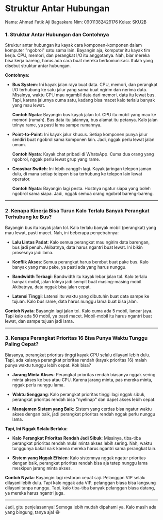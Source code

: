 # Struktur Antar Hubungan

Nama: Ahmad Fatik Aji Bagaskara
Nim: 09011382429176
Kelas: SKU2B

### 1. **Struktur Antar Hubungan dan Contohnya**

Struktur antar hubungan itu kayak cara komponen-komponen dalam komputer "ngobrol" satu sama lain. Bayangin aja, komputer itu kayak tim kerja. CPU, memori, dan perangkat I/O itu anggotanya. Nah, biar mereka bisa kerja bareng, harus ada cara buat mereka berkomunikasi. Itulah yang disebut struktur antar hubungan.

**Contohnya:**
- **Bus System**: Ini kayak jalan raya buat data. CPU, memori, dan perangkat I/O terhubung ke satu jalur yang sama buat ngirim dan nerima data. Misalnya, waktu CPU mau ngambil data dari memori, data itu lewat bus. Tapi, karena jalurnya cuma satu, kadang bisa macet kalo terlalu banyak yang mau lewat.

  **Contoh Nyata**: Bayangin bus kayak jalan tol. CPU itu mobil yang mau ke memori (rumah). Bus data itu jalannya, bus alamat itu petanya. Kalo jalan tolnya rame, ya pasti lama sampe rumahnya.

- **Point-to-Point**: Ini kayak jalur khusus. Setiap komponen punya jalur sendiri buat ngobrol sama komponen lain. Jadi, nggak perlu lewat jalan umum.

  **Contoh Nyata**: Kayak chat pribadi di WhatsApp. Cuma dua orang yang ngobrol, nggak perlu lewat grup yang rame.

- **Crossbar Switch**: Ini lebih canggih lagi. Kayak jaringan telepon jaman dulu, di mana setiap telepon bisa terhubung ke telepon lain lewat operator.

  **Contoh Nyata**: Bayangin lagi pesta. Hostnya ngatur siapa yang boleh ngobrol sama siapa. Jadi, nggak semua orang ngobrol bareng-bareng.

---

### 2. **Kenapa Kinerja Bisa Turun Kalo Terlalu Banyak Perangkat Terhubung ke Bus?**

Bayangin bus itu kayak jalan tol. Kalo terlalu banyak mobil (perangkat) yang mau lewat, pasti macet. Nah, ini beberapa penyebabnya:

- **Lalu Lintas Padat**: Kalo semua perangkat mau ngirim data barengan, bus jadi penuh. Akibatnya, data harus ngantri buat lewat. Ini bikin prosesnya jadi lama.

- **Konflik Akses**: Semua perangkat harus berebut buat pake bus. Kalo banyak yang mau pake, ya pasti ada yang harus nunggu.

- **Bandwidth Terbagi**: Bandwidth itu kayak lebar jalan tol. Kalo terlalu banyak mobil, jalan tolnya jadi sempit buat masing-masing mobil. Akibatnya, data nggak bisa jalan cepat.

- **Latensi Tinggi**: Latensi itu waktu yang dibutuhin buat data sampe ke tujuan. Kalo bus rame, data harus nunggu lama buat bisa jalan.

**Contoh Nyata**: Bayangin lagi jalan tol. Kalo cuma ada 5 mobil, lancar jaya. Tapi kalo ada 50 mobil, ya pasti macet. Mobil-mobil itu harus ngantri buat lewat, dan sampe tujuan jadi lama.

---

### 3. **Kenapa Perangkat Prioritas 16 Bisa Punya Waktu Tunggu Paling Cepat?**

Biasanya, perangkat prioritas tinggi kayak CPU selalu dilayani lebih dulu. Tapi, ada kalanya perangkat prioritas rendah (kayak prioritas 16) malah punya waktu tunggu lebih cepat. Kok bisa?

- **Jarang Minta Akses**: Perangkat prioritas rendah biasanya nggak sering minta akses ke bus atau CPU. Karena jarang minta, pas mereka minta, nggak perlu nunggu lama.

- **Waktu Senggang**: Kalo perangkat prioritas tinggi lagi nggak sibuk, perangkat prioritas rendah bisa "nyelinap" dan dapet akses lebih cepat.

- **Manajemen Sistem yang Baik**: Sistem yang cerdas bisa ngatur waktu akses dengan baik, jadi perangkat prioritas rendah nggak perlu nunggu lama.

**Tapi, Ini Nggak Selalu Berlaku**:
- **Kalo Perangkat Prioritas Rendah Jadi Sibuk**: Misalnya, tiba-tiba perangkat prioritas rendah mulai minta akses lebih sering. Nah, waktu tunggunya bakal naik karena mereka harus ngantri sama perangkat lain.

- **Sistem yang Nggak Efisien**: Kalo sistemnya nggak ngatur prioritas dengan baik, perangkat prioritas rendah bisa aja tetep nunggu lama meskipun jarang minta akses.

**Contoh Nyata**: Bayangin lagi restoran cepat saji. Pelanggan VIP selalu dilayani lebih dulu. Tapi kalo nggak ada VIP, pelanggan biasa bisa langsung dilayani tanpa nunggu. Tapi, kalo tiba-tiba banyak pelanggan biasa datang, ya mereka harus ngantri juga.

---

Jadi, gitu penjelasannya! Semoga lebih mudah dipahami ya. Kalo masih ada yang bingung, tanya aja! 😄
